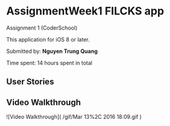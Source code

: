 # AssignmentWeek1 FILCKS app
Assignment 1 (CoderSchool)

This application for iOS 8 or later.

Submitted by: **Nguyen Trung Quang**

Time spent: 14 hours spent in total

## User Stories




## Video Walkthrough 

![Video Walkthrough]( /gif/Mar 13%2C 2016 18:09.gif
)
